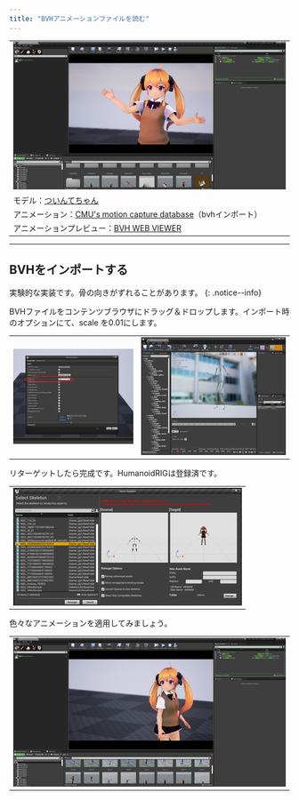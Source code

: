 ```yaml
---
title: "BVHアニメーションファイルを読む"
---
```


||
|-|
|[![](./assets/images/small/04b_top.png)](../assets/images/04b_top.png)|
|モデル：[ついんてちゃん](https://hub.vroid.com/characters/6515310034341535951/models/6479090333116559171) |
|アニメーション：[CMU's motion capture database](https://sites.google.com/a/cgspeed.com/cgspeed/motion-capture/cmu-bvh-conversion)（bvhインポート）|
|アニメーションプレビュー：[BVH WEB VIEWER](http://motion.hahasoha.net/)|

----

## BVHをインポートする

実験的な実装です。骨の向きがずれることがあります。
{: .notice--info}

BVHファイルをコンテンツブラウザにドラッグ＆ドロップします。インポート時のオプションにて、scale を0.01にします。

|||
|-|-|
|[![](./assets/images/small/04b_bvh1.png)](../assets/images/04a_bvh1.png)|[![](./assets/images/small/04b_bvh2.png)](../assets/images/04a_bvh2.png)|

リターゲットしたら完成です。HumanoidRIGは登録済です。

||
|-|
|[![](./assets/images/small/04b_ret.png)](../assets/images/04a_ret.png)|

色々なアニメーションを適用してみましょう。

||
|-|
|[![](./assets/images/small/04b_side.png)](../assets/images/04a_side.png)|

